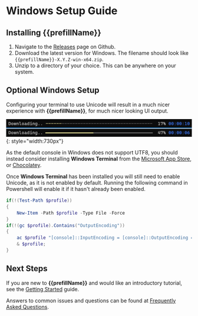 # Windows Setup Guide

## Installing {{prefillName}}

1.  Navigate to the [Releases](https://github.com/tpill90/{{repo_name}}/releases) page on Github.
2.  Download the latest version for Windows.  The filename should look like `{{prefillName}}-X.Y.Z-win-x64.zip`.
3.  Unzip to a directory of your choice.  This can be anywhere on your system.

## Optional Windows Setup

Configuring your terminal to use Unicode will result in a much nicer experience with **{{prefillName}}**, for much nicer looking UI output.

![UTF8 Comparison](images/ConsoleWithUtf8.png){: style="width:730px"}

As the default console in Windows does not support UTF8, you should instead consider installing **Windows Terminal** from the [Microsoft App Store](https://apps.microsoft.com/store/detail/windows-terminal/9N0DX20HK701), or [Chocolatey](https://community.chocolatey.org/packages/microsoft-windows-terminal).

Once **Windows Terminal** has been installed you will still need to enable Unicode, as it is not enabled by default. Running the following command in Powershell will enable it if it hasn't already been enabled.

```powershell
if(!(Test-Path $profile))
{
    New-Item -Path $profile -Type File -Force
}
if(!(gc $profile).Contains("OutputEncoding")) 
{ 
    ac $profile "[console]::InputEncoding = [console]::OutputEncoding = [System.Text.UTF8Encoding]::new()";
    & $profile; 
}
```

## Next Steps

If you are new to **{{prefillName}}** and would like an introductory tutorial, see the [Getting Started](https://github.com/tpill90/{{repo_name}}#getting-started) guide. 

Answers to common issues and questions can be found at [Frequently Asked Questions](https://github.com/tpill90/{{repo_name}}#frequently-asked-questions).  
